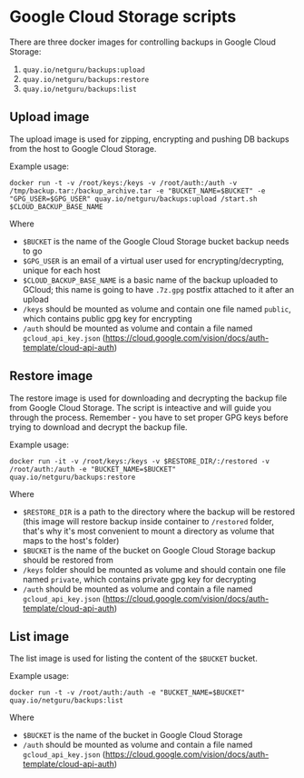 # Google Cloud Storage scripts
There are three docker images for controlling backups in Google Cloud Storage:

1. `quay.io/netguru/backups:upload`
2. `quay.io/netguru/backups:restore`
3. `quay.io/netguru/backups:list`

## Upload image
The upload image is used for zipping, encrypting and pushing DB backups from the host to Google Cloud Storage.

Example usage:

`docker run -t -v /root/keys:/keys -v /root/auth:/auth -v /tmp/backup.tar:/backup_archive.tar -e "BUCKET_NAME=$BUCKET" -e "GPG_USER=$GPG_USER" quay.io/netguru/backups:upload /start.sh $CLOUD_BACKUP_BASE_NAME`

Where
* `$BUCKET` is the name of the Google Cloud Storage bucket backup needs to go
* `$GPG_USER` is an email of a virtual user used for encrypting/decrypting, unique for each host
* `$CLOUD_BACKUP_BASE_NAME` is a basic name of the backup uploaded to GCloud; this name is going to have `.7z.gpg` postfix attached to it after an upload
* `/keys` should be mounted as volume and contain one file named `public`, which contains public gpg key for encrypting
* `/auth` should be mounted as volume and contain a file named `gcloud_api_key.json` (https://cloud.google.com/vision/docs/auth-template/cloud-api-auth)


## Restore image
The restore image is used for downloading and decrypting the backup file from Google Cloud Storage. The script is inteactive and will guide you through the process. Remember - you have to set proper GPG keys before trying to download and decrypt the backup file.

Example usage:

`docker run -it -v /root/keys:/keys -v $RESTORE_DIR/:/restored -v /root/auth:/auth -e "BUCKET_NAME=$BUCKET" quay.io/netguru/backups:restore`

Where
* `$RESTORE_DIR` is a path to the directory where the backup will be restored (this image will restore backup inside container to `/restored` folder, that's why it's most convenient to mount a directory as volume that maps to the host's folder)
* `$BUCKET` is the name of the bucket on Google Cloud Storage backup should be restored from
* `/keys` folder should be mounted as volume and should contain one file named `private`, which contains private gpg key for decrypting
* `/auth` should be mounted as volume and contain a file named `gcloud_api_key.json` (https://cloud.google.com/vision/docs/auth-template/cloud-api-auth)

## List image
The list image is used for listing the content of the `$BUCKET` bucket.

Example usage:

`docker run -t -v /root/auth:/auth -e "BUCKET_NAME=$BUCKET" quay.io/netguru/backups:list`

Where
* `$BUCKET` is the name of the bucket in Google Cloud Storage
* `/auth` should be mounted as volume and contain a file named `gcloud_api_key.json` (https://cloud.google.com/vision/docs/auth-template/cloud-api-auth)

